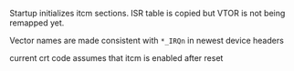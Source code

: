 Startup initializes itcm sections. 
ISR table is copied but VTOR is not being remapped yet.

Vector names are made consistent with `*_IRQn` in newest device headers


current crt code assumes that itcm is enabled after reset